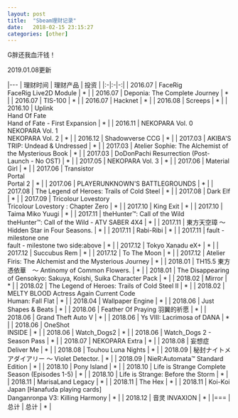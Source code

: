 ```yaml
---
layout: post
title:  "Sbeam理财记录"
date:   2018-02-15 23:15:27
categories: [other]
---
```

G胖还我血汗钱！

2019.01.08更新

|---
| 理财时间 | 理财产品 | 投资 |
|:-|:-|-:|
| 2016.07 | FaceRig<br>FaceRig Live2D Module | \* |
| 2016.07 | Deponia: The Complete Journey | \* |
| 2016.07 | TIS-100 | \* |
| 2016.07 | Hacknet | \* |
| 2016.08 | Screeps | \* |
| 2016.10 | Uplink<br>Hand Of Fate<br>Hand of Fate - First Expansion | \* |
| 2016.11 | NEKOPARA Vol. 0<br>NEKOPARA Vol. 1<br>NEKOPARA Vol. 2 | \* |
| 2016.12 | Shadowverse CCG | \* |
| 2017.03 | AKIBA'S TRIP: Undead & Undressed | \* |
| 2017.03 | Atelier Sophie: The Alchemist of the Mysterious Book | \* |
| 2017.03 | DoDonPachi Resurrection (Post-Launch - No OST) | \* |
| 2017.05 | NEKOPARA Vol. 3 | \* |
| 2017.06 | Material Girl | \* |
| 2017.06 | Transistor<br>Portal<br>Portal 2 | \* |
| 2017.06 | PLAYERUNKNOWN'S BATTLEGROUNDS | \* |
| 2017.08 | The Legend of Heroes: Trails of Cold Steel | \* |
| 2017.08 | Dark Elf | \* |
| 2017.09 | Tricolour Lovestory<br>Tricolour Lovestory : Chapter Zero | \* |
| 2017.10 | King Exit | \* |
| 2017.10 | Taima Miko Yuugi | \* |
| 2017.11 | theHunter™: Call of the Wild<br>theHunter™: Call of the Wild - ATV SABER 4X4 | \* |
| 2017.11 | 東方天空璋 ～ Hidden Star in Four Seasons. | \* |
| 2017.11 | Rabi-Ribi | \* |
| 2017.11 | fault - milestone one<br>fault - milestone two side:above | \* |
| 2017.12 | Tokyo Xanadu eX+ | \* |
| 2017.12 | Succubus Rem | \* |
| 2017.12 | To The Moon | \* |
| 2017.12 | Atelier Firis: The Alchemist and the Mysterious Journey | \* |
| 2018.01 | TH15.5 東方憑依華　～ Antinomy of Common Flowers. | \* |
| 2018.01 | The Disappearing of Gensokyo: Sakuya, Koishi, Suika Character Pack | \* |
| 2018.02 | Mirror | \* |
| 2018.02 | The Legend of Heroes: Trails of Cold Steel II | \* |
| 2018.02 | MELTY BLOOD Actress Again Current Code<br>Human: Fall Flat | \* |
| 2018.04 | Wallpaper Engine | \* |
| 2018.06 | Just Shapes & Beats | \* |
| 2018.06 | Feather Of Praying 羽翼的祈愿 | \* |
| 2018.06 | Grand Theft Auto V | \* |
| 2018.06 | Ys VIII: Lacrimosa of DANA | \* |
| 2018.06 | OneShot<br>INSIDE | \* |
| 2018.06 | Watch_Dogs2 | \* |
| 2018.06 | Watch_Dogs 2 - Season Pass | \* |
| 2018.07 | NEKOPARA Extra | \* |
| 2018.08 | 妄想症 Deliver Me | \* |
| 2018.08 | Touhou Luna Nights | \* |
| 2018.09 | 秘封ナイトメアダイアリー ～ Violet Detector. | \* |
| 2018.09 | NieR:Automata™ Standard Edition | \* |
| 2018.10 | Pony Island | \* |
| 2018.10 | Life is Strange Complete Season (Episodes 1-5) | \* |
| 2018.10 | Life is Strange: Before the Storm | \* |
| 2018.11 | MarisaLand Legacy | \* |
| 2018.11 | The Hex | \* |
| 2018.11 | Koi-Koi Japan [Hanafuda playing cards]<br>Danganronpa V3: Killing Harmony | \* |
| 2018.12 | 音灵 INVAXION | \* |
|===
| 总计 | 总计 | \* |

<script>
  function b64ToBuf(str) {
    let encrypted = window.atob(str);
    let len = encrypted.length;
    let buf = new Uint8Array(len);
    for (let i = 0; i < len; i++)
      buf[i] = encrypted.charCodeAt(i);
    return buf.buffer;
  }

  function buf2str(buf) {
    return String.fromCharCode(...new Uint16Array(buf));
  }

  var payload = "O3TFw/sic1N10jpy:W+NzvnpdaiEabQjcnG6gFzGTGU+8rrhvvNl62VhwQOq52NbfKNojsUDkk1VBrNOtyU63jwBRKbsL7/O6G4tssUfIEhsGoBD4VEN4U/X+HoyzgEciOxRkUvS+4lVeC6rAmHaxZNuSAH6PR6sI5BPs6454Ye6FpW+/ApiQKO0iS3LeRGp5x8HItNFB552ILV210jSVLP3Sl7brYYXBrUFvciwETxzoKgQBvHtc0pijwvFV1Q9pcxwbJOEUmrVYFzSoticP/0SXMgiA4rzLMr+npuGOLyILXRHuZOSLLiHuvQDhdzKu20tBzIbrwS5KQrbjT4YPOrFT/4N8EKabm2TPanXYQrQd6gO+Ydueltun16V9xWPnx6FyKjfhjRqmDHLxIA82h0ye7gO59YvPBiux+HJRf62Z56Yo0Ml0/9dinb1uCsPUu75Kh+YWmXta4l1rEF/hRXBWQA8bew==";
  let [iv, s] = payload.split(':');
  window.crypto.subtle.importKey(
    "jwk",
    {
      kty: "oct",
      k: window.localStorage.getItem("{{ page.id }}"),
      alg: "A256GCM",
      ext: true,
    },
    {
      name: "AES-GCM",
    },
    false,
    ["encrypt", "decrypt"]
  ).then(key => {
    window.crypto.subtle.decrypt(
      {
        name: "AES-GCM",
        iv: b64ToBuf(iv),
      },
      key,
      b64ToBuf(s)
    ).then(encrypted => {
      var cost = JSON.parse(buf2str(encrypted));
      for (let i = 0; i < cost.length; i++) {
        document.querySelector('tbody tr:nth-child(' + (i + 1) + ') td:last-child').innerHTML = cost[i];
      }
      document.querySelector('tfoot tr:last-child td:last-child').innerHTML = cost.reduce((a, b) => a + b);
    });
  });
</script>
